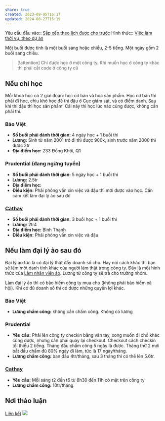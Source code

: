 ```yaml
---
share: true
created: 2023-09-05T16:17
updated: 2024-08-27T16:19
---
```

Yêu cầu đầu vào:: [Sắp xếp theo lịch được cho trước](../../1%20Y%C3%AAu%20c%E1%BA%A7u%20%C4%91%E1%BA%A7u%20v%C3%A0o/Theo%20th%E1%BB%9Di%20gian/S%E1%BA%AFp%20x%E1%BA%BFp%20theo%20l%E1%BB%8Bch%20%C4%91%C6%B0%E1%BB%A3c%20cho%20tr%C6%B0%E1%BB%9Bc.md)
Hình thức:: [Việc làm thời vụ, theo dự án](../../2%20H%C3%ACnh%20th%E1%BB%A9c/Vi%E1%BB%87c%20l%C3%A0m%20th%E1%BB%9Di%20v%E1%BB%A5,%20theo%20d%E1%BB%B1%20%C3%A1n.md)

Một buổi được tính là một buổi sáng hoặc chiều, 2-5 tiếng. Một ngày gồm 2 buổi sáng chiều.

> [!attention] Chỉ được học ở một công ty. Khi muốn học ở công ty khác thì phải cắt code ở công ty cũ

## Nếu chỉ học
Mỗi khoá học có 2 giai đoạn: học cơ bản và học sản phẩm. Học cơ bản thì phải đi học, chịu khó học để thi đậu ở Cục giám sát, và có điểm danh. Sau khi thi đậu thì học sản phẩm. Cái này thì học lúc nào cũng được, không cần phải thi.

### Bảo Việt
- **Số buổi phải dành thời gian:** 4 ngày học + 1 buổi thi 
- **Lương:** Sinh từ năm 2001 trở đi thì được 900k, sinh trước năm 2000 thì được 2tr
- **Địa điểm học:** 233 Đồng Khởi, Q1

### Prudential (đang ngừng tuyển)
- **Số buổi phải dành thời gian:** 5 ngày học + 1 buổi thi
- **Lương:** 2.5tr
- **Địa điểm học:** 
- **Điều kiện:** Phải phỏng vấn xin việc và đậu thì mới được vào học. Cần cam kết làm đại lý ảo sau đó

### [Cathay](../../../Ch%C3%ADnh%20s%C3%A1ch%20c%C3%B4ng%20ty/Cathay.md)
- **Số buổi phải dành thời gian:** 3 buổi học + 1 buổi thi
- **Lương:** 2tr4
- **Địa điểm học:** Bình Thạnh
- **Điều kiện:** Phải phỏng vấn xin việc và đậu

## Nếu làm đại lý ảo sau đó
Đại lý ảo tức là có đại lý thật đẩy doanh số cho. Hay nói cách khác thì bạn sẽ làm một danh tính khác của người làm thật trong công ty. Đây là một hình thức của [Làm nhân viên ảo](./L%C3%A0m%20nh%C3%A2n%20vi%C3%AAn%20%E1%BA%A3o/index.md). Lương từ công ty sẽ trả cho trưởng nhóm. 

Làm đại lý ảo thì có bảo hiểm công ty mua cho (không phải bảo hiểm xã hội). Khi có đủ doanh số thì có được những quyền lợi khác.

### Bảo Việt
- **Lương chấm công:** không cần chấm công. Không có lương

### Prudential
- **Yêu cầu:** Phải lên công ty checkin bằng vân tay, xong muốn đi chỗ khác cũng dược, nhưng cần phải quay lại checkout. Checkout cách checkin tối thiểu 2 tiếng. Tháng đầu chấm công 5 ngày là được. Tháng thứ 2 mới bắt đầu chấm đủ 80% ngày đi làm, tức là 17 ngày/tháng.
- **Lương chấm công:** ban đầu 4tr/tháng, sau 3 tháng thì có thể lên 5.6tr. 

### [Cathay](../../../Ch%C3%ADnh%20s%C3%A1ch%20c%C3%B4ng%20ty/Cathay.md)
- **Yêu cầu:** Mỗi sáng t2 đến t6 từ 8h30 đến 11h có mặt trên công ty
- **Lương chấm công:** 10tr/tháng.

## Nơi thảo luận
[Liên kết](https://discord.com/channels/898550123007709204/1255096567090643066/1255096567090643066)
![](https://i.imgur.com/ekqUkPR.png)
